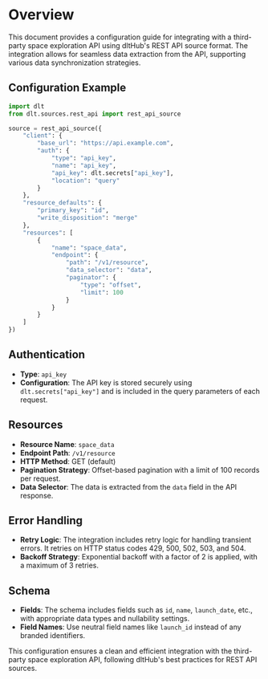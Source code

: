 # Overview

This document provides a configuration guide for integrating with a third-party space exploration API using dltHub's REST API source format. The integration allows for seamless data extraction from the API, supporting various data synchronization strategies.

## Configuration Example

```python
import dlt
from dlt.sources.rest_api import rest_api_source

source = rest_api_source({
    "client": {
        "base_url": "https://api.example.com",
        "auth": {
            "type": "api_key",
            "name": "api_key",
            "api_key": dlt.secrets["api_key"],
            "location": "query"
        }
    },
    "resource_defaults": {
        "primary_key": "id",
        "write_disposition": "merge"
    },
    "resources": [
        {
            "name": "space_data",
            "endpoint": {
                "path": "/v1/resource",
                "data_selector": "data",
                "paginator": {
                    "type": "offset",
                    "limit": 100
                }
            }
        }
    ]
})
```

## Authentication

- **Type**: `api_key`
- **Configuration**: The API key is stored securely using `dlt.secrets["api_key"]` and is included in the query parameters of each request.

## Resources

- **Resource Name**: `space_data`
- **Endpoint Path**: `/v1/resource`
- **HTTP Method**: GET (default)
- **Pagination Strategy**: Offset-based pagination with a limit of 100 records per request.
- **Data Selector**: The data is extracted from the `data` field in the API response.

## Error Handling

- **Retry Logic**: The integration includes retry logic for handling transient errors. It retries on HTTP status codes 429, 500, 502, 503, and 504.
- **Backoff Strategy**: Exponential backoff with a factor of 2 is applied, with a maximum of 3 retries.

## Schema

- **Fields**: The schema includes fields such as `id`, `name`, `launch_date`, etc., with appropriate data types and nullability settings.
- **Field Names**: Use neutral field names like `launch_id` instead of any branded identifiers.

This configuration ensures a clean and efficient integration with the third-party space exploration API, following dltHub's best practices for REST API sources.